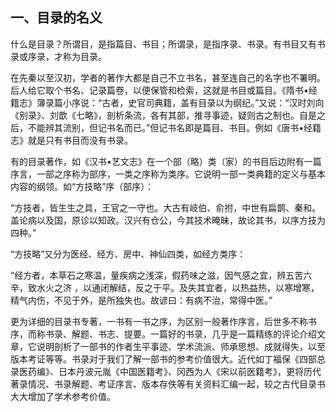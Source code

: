 ## 一、目录的名义

什么是目录？所谓目，是指篇目、书目；所谓录，是指序录、书录。有书目又有书录或序录，才称为目录。

在先秦以至汉初，学者的著作大都是自己不立书名，甚至连自己的名字也不署明。后人给它取个书名、记录篇卷，以便保管和检索，这就是书目或篇目。《隋书•经籍志》簿录篇小序说：“古者，史官司典籍，盖有目录以为纲纪。”又说：“汉时刘向《别录》、刘歆《七略》，剖析条流，各有其部，推寻事迹，疑则古之制也。自是之后，不能辨其流别，但记书名而已。”但记书名即是篇目、书目。例如《唐书•经籍志》就是只有书目而没有书录。

有的目录著作，如《汉书•艺文志》在一个部（略）类（家）的书目后边附有一篇序言，一部之序称为部序，一类之序称为类序。它说明一部一类典籍的定义与基本内容的纲领。如“方技略”序（部序）：

“方技者，皆生生之具，王官之一守也。大古有岐伯、俞拊，中世有扁鹊、秦和。盖论病以及国，原诊以知政。汉兴有仓公，今其技术晻昧，故论其书，以序方技为四种。”

“方技略”又分为医经、经方、房中、神仙四类，如经方类序：

“经方者，本草石之寒温，量疾病之浅深，假药味之滋，因气感之宜，辨五苦六辛，致水火之济
，以通闭解结，反之于平。及失其宜者，以热益热，以寒增寒，精气内伤，不见于外，是所独失也。故谚曰：有病不治，常得中医。”

更为详细的目录书专著，一书有一书之序，为区别一般著作序言，后世多不称书序，而称书录、解题、书志、提要。一篇好的书录，几乎是一篇精练的评论介绍文章，它说明剖析了一部书的作者生平事迹、学术流派、师承思想、成就得失，以至版本考证等等。书录对于我们了解一部书的参考价值很大。近代如丁福保《四部总录医药编》、日本丹波元胤《中国医籍考》、冈西为人《宋以前医籍考》，更将历代著录情况、书录解题、考证序言、版本存佚等有关资料汇编一起，较之古代目录书大大增加了学术参考价值。
